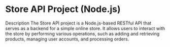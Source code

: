 # Store API Project (Node.js)
Description
The Store API project is a Node.js-based RESTful API that serves as a backend for a simple online store. It allows users to interact with the store by performing various operations, such as adding and retrieving products, managing user accounts, and processing orders.
